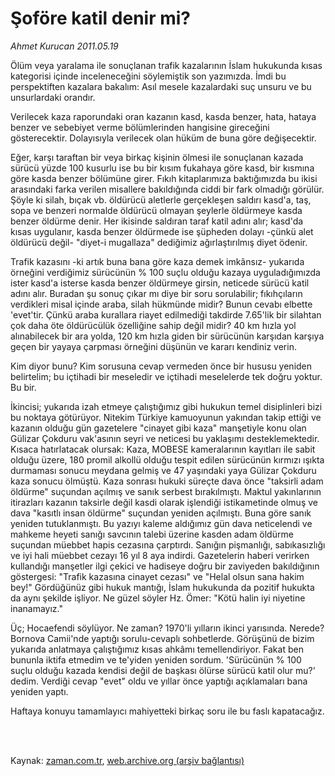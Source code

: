 # Şoföre katil denir mi?

*Ahmet Kurucan 2011.05.19*

<td class="columnist-detail">
<p>Ölüm veya yaralama ile sonuçlanan trafik kazalarının İslam hukukunda kısas kategorisi içinde inceleneceğini söylemiştik son yazımızda. İmdi bu perspektiften kazalara bakalım: Asıl mesele kazalardaki suç unsuru ve bu unsurlardaki orandır.</p>
<p>
<div id="haberMetinDiv">
<p>Verilecek kaza raporundaki oran kazanın kasd, kasda benzer, hata, hataya benzer ve sebebiyet verme bölümlerinden hangisine gireceğini gösterecektir. Dolayısıyla verilecek olan hüküm de buna göre değişecektir.
<p> Eğer, karşı taraftan bir veya birkaç kişinin ölmesi ile sonuçlanan kazada sürücü yüzde 100 kusurlu ise bu bir kısım fukahaya göre kasd, bir kısmına göre kasda benzer bölümüne girer. Fıkıh kitaplarımıza baktığımızda bu ikisi arasındaki farka verilen misallere bakıldığında ciddi bir fark olmadığı görülür. Şöyle ki silah, bıçak vb. öldürücü aletlerle gerçekleşen saldırı kasd'a, taş, sopa ve benzeri normalde öldürücü olmayan şeylerle öldürmeye kasda benzer öldürme denir. Her ikisinde saldıran taraf katil adını alır; kasd'da kısas uygulanır, kasda benzer öldürmede ise şüpheden dolayı -çünkü alet öldürücü değil- "diyet-i mugallaza" dediğimiz ağırlaştırılmış diyet ödenir.
<p> Trafik kazasını -ki artık buna bana göre kaza demek imkânsız- yukarıda örneğini verdiğimiz sürücünün % 100 suçlu olduğu kazaya uyguladığımızda ister kasd'a isterse kasda benzer öldürmeye girsin, neticede sürücü katil adını alır. Buradan şu sonuç çıkar mı diye bir soru sorulabilir; fıkıhçıların verdikleri misal içinde araba, silah hükmünde midir? Bunun cevabı elbette 'evet'tir. Çünkü araba kurallara riayet edilmediği takdirde 7.65'lik bir silahtan çok daha öte öldürücülük özelliğine sahip değil midir? 40 km hızla yol alınabilecek bir ara yolda, 120 km hızla giden bir sürücünün karşıdan karşıya geçen bir yayaya çarpması örneğini düşünün ve kararı kendiniz verin.
<p> Kim diyor bunu? Kim sorusuna cevap vermeden önce bir hususu yeniden belirtelim; bu içtihadi bir meseledir ve içtihadi meselelerde tek doğru yoktur. Bu bir.
<p> İkincisi; yukarıda izah etmeye çalıştığımız gibi hukukun temel disiplinleri bizi bu noktaya götürüyor. Nitekim Türkiye kamuoyunun yakından takip ettiği ve kazanın olduğu gün gazetelere "cinayet gibi kaza" manşetiyle konu olan Gülizar Çokduru vak'asının seyri ve neticesi bu yaklaşımı desteklemektedir. Kısaca hatırlatacak olursak: Kaza, MOBESE kameralarının kayıtları ile sabit olduğu üzere, 180 promil alkollü olduğu tespit edilen sürücünün kırmızı ışıkta durmaması sonucu meydana gelmiş ve 47 yaşındaki yaya Gülizar Çokduru kaza sonucu ölmüştü. Kaza sonrası hukuki süreçte dava önce "taksirli adam öldürme" suçundan açılmış ve sanık serbest bırakılmıştı. Maktul yakınlarının itirazları kazanın taksirle değil kasdi olarak işlendiği istikametinde olmuş ve dava "kasıtlı insan öldürme" suçundan yeniden açılmıştı. Buna göre sanık yeniden tutuklanmıştı. Bu yazıyı kaleme aldığımız gün dava neticelendi ve mahkeme heyeti sanığı savcının talebi üzerine kasden adam öldürme suçundan müebbet hapis cezasına çarptırdı. Sanığın pişmanlığı, sabıkasızlığı ve iyi hali müebbet cezayı 16 yıl 8 aya indirdi. Gazetelerin haberi verirken kullandığı manşetler ilgi çekici ve hadiseye doğru bir zaviyeden bakıldığının göstergesi: "Trafik kazasına cinayet cezası" ve "Helal olsun sana hakim bey!" Gördüğünüz gibi hukuk mantığı, İslam hukukunda da pozitif hukukta da aynı şekilde işliyor. Ne güzel söyler Hz. Ömer: "Kötü halin iyi niyetine inanamayız."
<p> Üç; Hocaefendi söylüyor. Ne zaman? 1970'li yılların ikinci yarısında. Nerede? Bornova Camii'nde yaptığı sorulu-cevaplı sohbetlerde. Görüşünü de bizim yukarıda anlatmaya çalıştığımız kısas ahkâmı temellendiriyor. Fakat ben bununla iktifa etmedim ve te'yiden yeniden sordum. 'Sürücünün % 100 suçlu olduğu kazada kendisi değil de başkası ölürse sürücü katil olur mu?' dedim. Verdiği cevap "evet" oldu ve yıllar önce yaptığı açıklamaları bana yeniden yaptı.
<p> Haftaya konuyu tamamlayıcı mahiyetteki birkaç soru ile bu faslı kapatacağız. </p></p></p></p></p></p></p></div>
</p>


<p><br>
		 </br></p></td>

Kaynak: [zaman.com.tr](http://zaman.com.tr/yazar.do?yazino=1136033), [web.archive.org (arşiv bağlantısı)](http://web.archive.org/web/20110806222854/http://zaman.com.tr:80/yazar.do?yazino=1136033)
